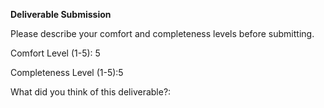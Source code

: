 **Deliverable Submission**

Please describe your comfort and completeness levels before submitting.

Comfort Level (1-5): 5

Completeness Level (1-5):5

What did you think of this deliverable?:

